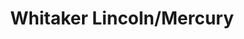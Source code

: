 ---
title: "Whitaker Lincoln/Mercury"
url: /inver-grove-heights/whitaker-lincoln-mercury/
shop: Autohaus
---